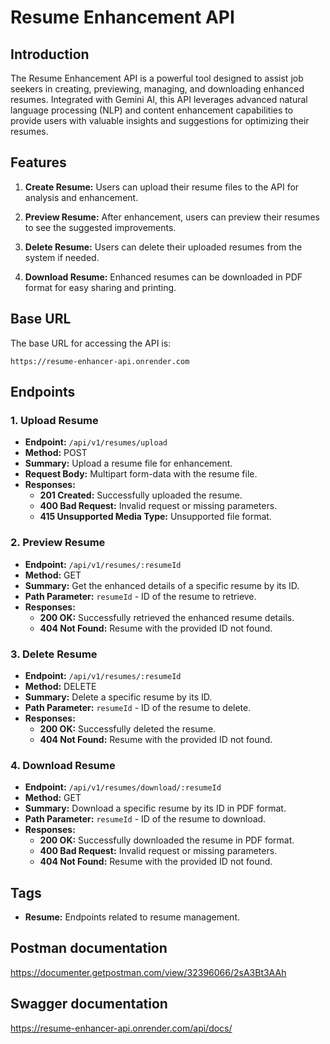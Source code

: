 # Resume Enhancement API

## Introduction

The Resume Enhancement API is a powerful tool designed to assist job seekers in creating, previewing, managing, and downloading enhanced resumes. Integrated with Gemini AI, this API leverages advanced natural language processing (NLP) and content enhancement capabilities to provide users with valuable insights and suggestions for optimizing their resumes.

## Features

1. **Create Resume:** Users can upload their resume files to the API for analysis and enhancement.

2. **Preview Resume:** After enhancement, users can preview their resumes to see the suggested improvements.

3. **Delete Resume:** Users can delete their uploaded resumes from the system if needed.

4. **Download Resume:** Enhanced resumes can be downloaded in PDF format for easy sharing and printing.

## Base URL

The base URL for accessing the API is:

```
https://resume-enhancer-api.onrender.com
```

## Endpoints

### 1. Upload Resume

- **Endpoint:** `/api/v1/resumes/upload`
- **Method:** POST
- **Summary:** Upload a resume file for enhancement.
- **Request Body:** Multipart form-data with the resume file.
- **Responses:**
  - **201 Created:** Successfully uploaded the resume.
  - **400 Bad Request:** Invalid request or missing parameters.
  - **415 Unsupported Media Type:** Unsupported file format.

### 2. Preview Resume

- **Endpoint:** `/api/v1/resumes/:resumeId`
- **Method:** GET
- **Summary:** Get the enhanced details of a specific resume by its ID.
- **Path Parameter:** `resumeId` - ID of the resume to retrieve.
- **Responses:**
  - **200 OK:** Successfully retrieved the enhanced resume details.
  - **404 Not Found:** Resume with the provided ID not found.

### 3. Delete Resume

- **Endpoint:** `/api/v1/resumes/:resumeId`
- **Method:** DELETE
- **Summary:** Delete a specific resume by its ID.
- **Path Parameter:** `resumeId` - ID of the resume to delete.
- **Responses:**
  - **200 OK:** Successfully deleted the resume.
  - **404 Not Found:** Resume with the provided ID not found.

### 4. Download Resume

- **Endpoint:** `/api/v1/resumes/download/:resumeId`
- **Method:** GET
- **Summary:** Download a specific resume by its ID in PDF format.
- **Path Parameter:** `resumeId` - ID of the resume to download.
- **Responses:**
  - **200 OK:** Successfully downloaded the resume in PDF format.
  - **400 Bad Request:** Invalid request or missing parameters.
  - **404 Not Found:** Resume with the provided ID not found.

## Tags

- **Resume:** Endpoints related to resume management.

## Postman documentation
https://documenter.getpostman.com/view/32396066/2sA3Bt3AAh

## Swagger documentation
https://resume-enhancer-api.onrender.com/api/docs/



